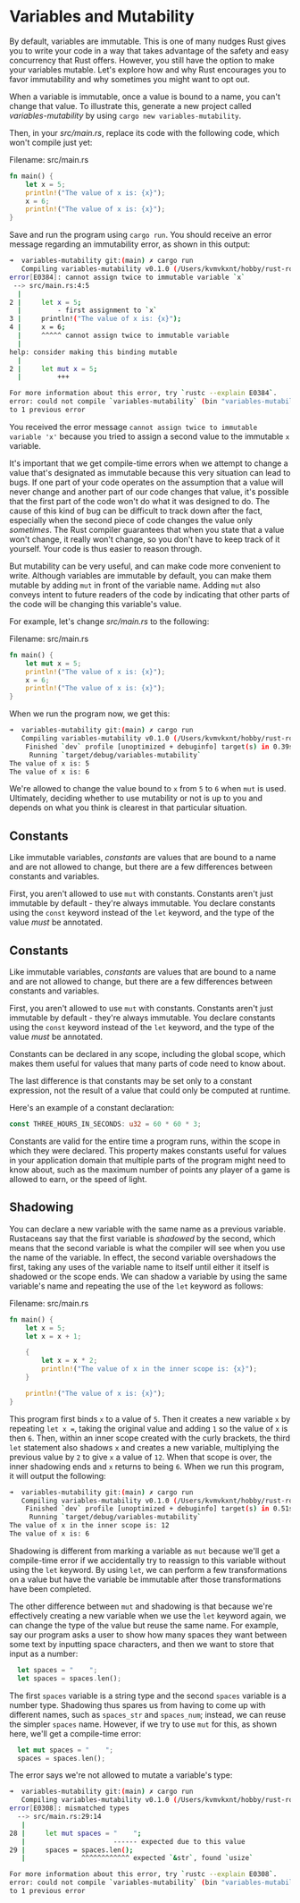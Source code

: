 # Variables and Mutability

By default, variables are immutable. This is one of many nudges Rust gives you to
write your code in a way that takes advantage of the safety and easy concurrency
that Rust offers. However, you still have the option to make your variables mutable.
Let's explore how and why Rust encourages you to favor immutability and why sometimes
you might want to opt out.

When a variable is immutable, once a value is bound to a name, you can't change
that value. To illustrate this, generate a new project called _variables-mutability_
by using `cargo new variables-mutability`.

Then, in your _src/main.rs_, replace its code with the following code, which won't
compile just yet:

Filename: src/main.rs

```rust
fn main() {
    let x = 5;
    println!("The value of x is: {x}");
    x = 6;
    println!("The value of x is: {x}");
}
```

Save and run the program using `cargo run`. You should receive an error message
regarding an immutability error, as shown in this output:

```bash
➜  variables-mutability git:(main) ✗ cargo run
   Compiling variables-mutability v0.1.0 (/Users/kvmvkxnt/hobby/rust-roadmap/syntax-and-semantics/variables-contants-data-types/variables-mutability)
error[E0384]: cannot assign twice to immutable variable `x`
 --> src/main.rs:4:5
  |
2 |     let x = 5;
  |         - first assignment to `x`
3 |     println!("The value of x is: {x}");
4 |     x = 6;
  |     ^^^^^ cannot assign twice to immutable variable
  |
help: consider making this binding mutable
  |
2 |     let mut x = 5;
  |         +++

For more information about this error, try `rustc --explain E0384`.
error: could not compile `variables-mutability` (bin "variables-mutability") due
to 1 previous error
```

You received the error message `cannot assign twice to immutable variable 'x'`
because you tried to assign a second value to the immutable `x` variable.

It's important that we get compile-time errors when we attempt to change a value
that's designated as immutable because this very situation can lead to bugs. If one
part of your code operates on the assumption that a value will never change and
another part of our code changes that value, it's possible that the first part of
the code won't do what it was designed to do. The cause of this kind of bug can
be difficult to track down after the fact, especially when the second piece of code
changes the value only _sometimes_. The Rust compiler guarantees that when you state
that a value won't change, it really won't change, so you don't have to keep track
of it yourself. Your code is thus easier to reason through.

But mutability can be very useful, and can make code more convenient to write.
Although variables are immutable by default, you can make them mutable by adding
`mut` in front of the variable name. Adding `mut` also conveys intent to future
readers of the code by indicating that other parts of the code will be changing
this variable's value.

For example, let's change _src/main.rs_ to the following:

Filename: src/main.rs

```rust
fn main() {
    let mut x = 5;
    println!("The value of x is: {x}");
    x = 6;
    println!("The value of x is: {x}");
}
```

When we run the program now, we get this:

```bash
➜  variables-mutability git:(main) ✗ cargo run
   Compiling variables-mutability v0.1.0 (/Users/kvmvkxnt/hobby/rust-roadmap/syntax-and-semantics/variables-contants-data-types/variables-mutability)
    Finished `dev` profile [unoptimized + debuginfo] target(s) in 0.39s
     Running `target/debug/variables-mutability`
The value of x is: 5
The value of x is: 6
```

We're allowed to change the value bound to `x` from `5` to `6` when `mut` is used.
Ultimately, deciding whether to use mutability or not is up to you and depends on
what you think is clearest in that particular situation.

## Constants

Like immutable variables, _constants_ are values that are bound to a name and are
not allowed to change, but there are a few differences between constants and
variables.

First, you aren't allowed to use `mut` with constants. Constants aren't just immutable
by default - they're always immutable. You declare constants using the `const`
keyword instead of the `let` keyword, and the type of the value _must_ be annotated.

## **Constants**

Like immutable variables, _constants_ are values that are bound to a name and are
not allowed to change, but there are a few differences between constants and variables.

First, you aren't allowed to use `mut` with constants. Constants aren't just immutable
by default - they're always immutable. You declare constants using the `const`
keyword instead of the `let` keyword, and the type of the value _must_ be annotated.

Constants can be declared in any scope, including the global scope, which makes
them useful for values that many parts of code need to know about.

The last difference is that constants may be set only to a constant expression,
not the result of a value that could only be computed at runtime.

Here's an example of a constant declaration:

```rust
const THREE_HOURS_IN_SECONDS: u32 = 60 * 60 * 3;
```

Constants are valid for the entire time a program runs, within the scope in which
they were declared. This property makes constants useful for values in your application
domain that multiple parts of the program might need to know about, such as the
maximum number of points any player of a game is allowed to earn, or the speed of
light.

## Shadowing

You can declare a new variable with the same name as a previous variable. Rustaceans
say that the first variable is _shadowed_ by the second, which means that the second variable is what the compiler will see when you use the name of the variable. In effect,
the second variable overshadows the first, taking any uses of the variable name
to itself until either it itself is shadowed or the scope ends. We can shadow a
variable by using the same variable's name and repeating the use of the `let`
keyword as follows:

Filename: src/main.rs

```rust
fn main() {
    let x = 5;
    let x = x + 1;

    {
        let x = x * 2;
        println!("The value of x in the inner scope is: {x}");
    }

    println!("The value of x is: {x}");
}
```

This program first binds `x` to a value of `5`. Then it creates a new variable `x`
by repeating `let x =`, taking the original value and adding `1` so the value of
`x` is then `6`. Then, within an inner scope created with the curly brackets, the
third `let` statement also shadows `x` and creates a new variable, multiplying the
previous value by `2` to give `x` a value of `12`. When that scope is over, the
inner shadowing ends and `x` returns to being `6`. When we run this program, it
will output the following:

```bash
➜  variables-mutability git:(main) ✗ cargo run
   Compiling variables-mutability v0.1.0 (/Users/kvmvkxnt/hobby/rust-roadmap/syntax-and-semantics/variables-contants-data-types/variables-mutability)
    Finished `dev` profile [unoptimized + debuginfo] target(s) in 0.51s
     Running `target/debug/variables-mutability`
The value of x in the inner scope is: 12
The value of x is: 6
```

Shadowing is different from marking a variable as `mut` because we'll get a
compile-time error if we accidentally try to reassign to this variable without
using the `let` keyword. By using `let`, we can perform a few transformations on
a value but have the variable be immutable after those transformations have been
completed.

The other difference between `mut` and shadowing is that because we're effectively
creating a new variable when we use the `let` keyword again, we can change the
type of the value but reuse the same name. For example, say our program asks a user
to show how many spaces they want between some text by inputting space characters,
and then we want to store that input as a number:

```rust
  let spaces = "    ";
  let spaces = spaces.len();
```

The first `spaces` variable is a string type and the second `spaces` variable is
a number type. Shadowing thus spares us from having to come up with different names,
such as `spaces_str` and `spaces_num`; instead, we can reuse the simpler `spaces`
name. However, if we try to use `mut` for this, as shown here, we'll get a compile-time
error:

```rust
  let mut spaces = "    ";
  spaces = spaces.len();
```

The error says we're not allowed to mutate a variable's type:

```bash
➜  variables-mutability git:(main) ✗ cargo run
   Compiling variables-mutability v0.1.0 (/Users/kvmvkxnt/hobby/rust-roadmap/syntax-and-semantics/variables-contants-data-types/variables-mutability)
error[E0308]: mismatched types
  --> src/main.rs:29:14
   |
28 |     let mut spaces = "    ";
   |                      ------ expected due to this value
29 |     spaces = spaces.len();
   |              ^^^^^^^^^^^^ expected `&str`, found `usize`

For more information about this error, try `rustc --explain E0308`.
error: could not compile `variables-mutability` (bin "variables-mutability") due
to 1 previous error
```
